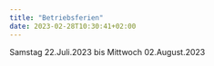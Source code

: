 ```yaml
---
title: "Betriebsferien"
date: 2023-02-28T10:30:41+02:00
---
```

 Samstag 22.Juli.2023 bis Mittwoch 02.August.2023

